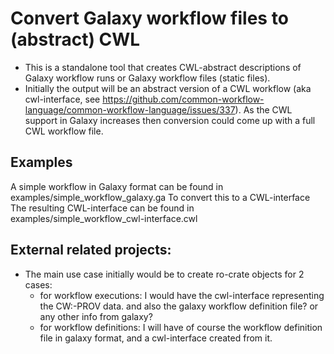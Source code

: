 # Convert Galaxy workflow files to (abstract) CWL

- This is a standalone tool that creates CWL-abstract descriptions of Galaxy workflow runs or Galaxy workflow files (static files). 
- Initially the output will be an abstract version of a CWL workflow (aka cwl-interface, see https://github.com/common-workflow-language/common-workflow-language/issues/337). As the CWL support in Galaxy increases then conversion could come up with a full CWL workflow file.


## Examples
A simple workflow in Galaxy format can be found in examples/simple_workflow_galaxy.ga
To convert this to a CWL-interface 
The resulting CWL-interface can be found in examples/simple_workflow_cwl-interface.cwl

## External related projects:
- The main use case initially would be to create ro-crate objects for 2 cases:
    - for workflow executions: I would have the cwl-interface representing the CW:-PROV data. and also the galaxy workflow definition file? or any other info from galaxy?
    - for workflow definitions: I will have of course the workflow definition file in galaxy format, and a cwl-interface created from it.


